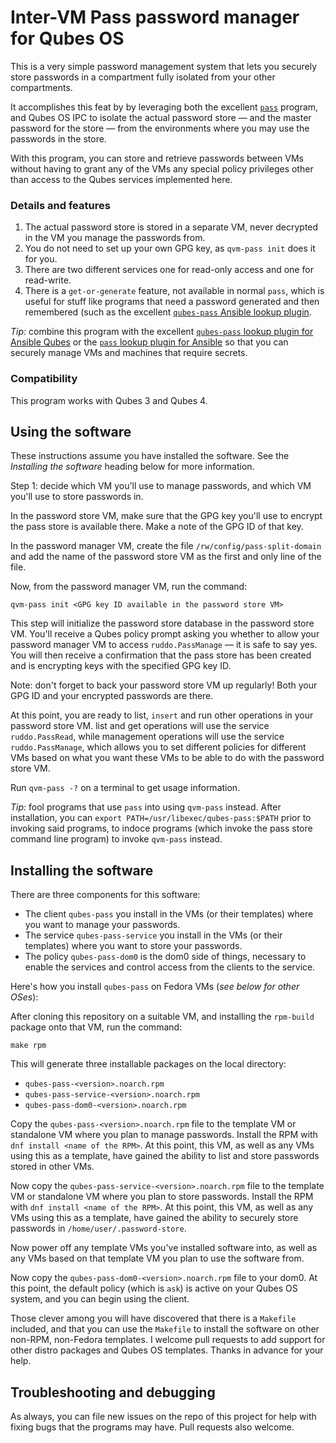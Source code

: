 # Inter-VM Pass password manager for Qubes OS

This is a very simple password management system that lets you
securely store passwords in a compartment fully isolated from
your other compartments.

It accomplishes this feat by by leveraging both
the excellent [`pass`](https://passwordstore.org/) program, and
Qubes OS IPC to isolate the actual password store — and the
master password for the store — from the environments where you
may use the passwords in the store.

With this program, you can store and retrieve passwords between VMs
without having to grant any of the VMs any special policy privileges
other than access to the Qubes services implemented here.

### Details and features

1. The actual password store is stored in a separate VM, never decrypted in the VM you manage the passwords from.
2. You do not need to set up your own GPG key, as `qvm-pass init` does it for you.
3. There are two different services  one for read-only access and one for read-write.
4. There is a `get-or-generate` feature, not available in normal `pass`, which is useful for stuff like programs that need a password generated and then remembered (such as the excellent [`qubes-pass` Ansible lookup plugin](https://github.com/Rudd-O/ansible-qubes/tree/master/lookup_plugins).

*Tip:* combine this program with the excellent [`qubes-pass` lookup plugin
for Ansible Qubes](https://github.com/Rudd-O/ansible-qubes) or the
[`pass` lookup plugin for Ansible](https://github.com/gcoop-libre/ansible-lookup-plugin-pass)
so that you can securely manage VMs and machines that require secrets.

### Compatibility

This program works with Qubes 3 and Qubes 4.

## Using the software

These instructions assume you have installed the software.  See the
*Installing the software* heading below for more information.

Step 1: decide which VM you'll use to manage passwords, and which
VM you'll use to store passwords in.

In the password store VM, make sure that the GPG key you'll use to
encrypt the pass store is available there.  Make a note of the GPG
ID of that key.

In the password manager VM, create the file `/rw/config/pass-split-domain`
and add the name of the password store VM as the first and only
line of the file.

Now, from the password manager VM, run the command:

```
qvm-pass init <GPG key ID available in the password store VM>
```

This step will initialize the password store database in the password store
VM.  You'll receive a Qubes policy prompt asking you whether to allow your
password manager VM to access `ruddo.PassManage` — it is safe to say yes.
You will then receive a confirmation that the pass store has been created
and is encrypting keys with the specified GPG key ID.

Note: don't forget to back your password store VM up regularly!
Both your GPG ID and your encrypted passwords are there.

At this point, you are ready to list, `insert` and run other operations
in your password store VM.  list and get operations will use the
service `ruddo.PassRead`, while management operations will use the
service `ruddo.PassManage`, which allows you to set different policies
for different VMs based on what you want these VMs to be able to do with
the password store VM.

Run `qvm-pass -?` on a terminal to get usage information.

*Tip:* fool programs that use `pass` into using `qvm-pass` instead.
After installation, you can `export PATH=/usr/libexec/qubes-pass:$PATH`
prior to invoking said programs, to indoce programs (which invoke the
pass store command line program) to invoke `qvm-pass` instead.

## Installing the software

There are three components for this software:

* The client `qubes-pass` you install in the VMs (or their templates)
  where you want to manage your passwords.
* The service `qubes-pass-service` you install in the VMs (or their templates)
  where you want to store your passwords.
* The policy `qubes-pass-dom0` is the dom0 side of things, necessary to
  enable the services and control access from the clients to the service.

Here's how you install `qubes-pass` on Fedora VMs (*see below for other OSes*):

After cloning this repository on a suitable VM, and installing the
`rpm-build` package onto that VM, run the command:

```
make rpm
```

This will generate three installable packages on the local directory:

* `qubes-pass-<version>.noarch.rpm`
* `qubes-pass-service-<version>.noarch.rpm`
* `qubes-pass-dom0-<version>.noarch.rpm`

Copy the `qubes-pass-<version>.noarch.rpm` file to the template VM
or standalone VM where you plan to manage passwords.  Install the RPM with
`dnf install <name of the RPM>`.  At this point, this VM, as well as
any VMs using this as a template, have gained the ability to list
and store passwords stored in other VMs.

Now copy the `qubes-pass-service-<version>.noarch.rpm` file to the template
VM or standalone VM where you plan to store passwords.  Install the RPM with
`dnf install <name of the RPM>`.  At this point, this VM, as well as
any VMs using this as a template, have gained the ability to securely store
passwords in `/home/user/.password-store`.

Now power off any template VMs you've installed software into,
as well as any VMs based on that template VM you plan to use the
software from.

Now copy the `qubes-pass-dom0-<version>.noarch.rpm` file to your dom0.
At this point, the default policy (which is `ask`) is active on
your Qubes OS system, and you can begin using the client.

Those clever among you will have discovered that there is a `Makefile`
included, and that you can use the `Makefile` to install the software
on other non-RPM, non-Fedora templates.  I welcome pull requests to add
support for other distro packages and Qubes OS templates.  Thanks in
advance for your help.

## Troubleshooting and debugging

As always, you can file new issues on the repo of this project for help
with fixing bugs that the programs may have.  Pull requests also welcome.
